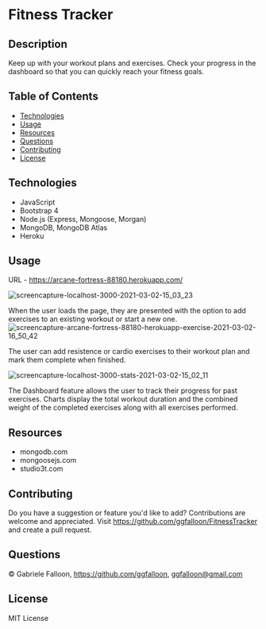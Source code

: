 # Fitness Tracker

## Description
Keep up with your workout plans and exercises. Check your progress in the dashboard so that you can quickly reach your fitness goals. 

## Table of Contents

* [Technologies](#technologies)
* [Usage](#usage)
* [Resources](#resources)
* [Questions](#questions)
* [Contributing](#contributing)
* [License](#license)

## Technologies
* JavaScript
* Bootstrap 4
* Node.js (Express, Mongoose, Morgan)
* MongoDB, MongoDB Atlas
* Heroku

## Usage

URL - https://arcane-fortress-88180.herokuapp.com/

![screencapture-localhost-3000-2021-03-02-15_03_23](https://user-images.githubusercontent.com/71281652/109755484-b61e5f80-7bab-11eb-89a5-b8019d422bd1.png)

When the user loads the page, they are presented with the option to add exercises to an existing workout or start a new one.
![screencapture-arcane-fortress-88180-herokuapp-exercise-2021-03-02-16_50_42](https://user-images.githubusercontent.com/71281652/109755628-f2ea5680-7bab-11eb-83fa-cee4a6b5f027.png)

The user can add resistence or cardio exercises to their workout plan and mark them complete when finished.

![screencapture-localhost-3000-stats-2021-03-02-15_02_11](https://user-images.githubusercontent.com/71281652/109755671-05fd2680-7bac-11eb-9450-669a1eb8026d.png)

The Dashboard feature allows the user to track their progress for past exercises. Charts display the total workout duration and the combined weight of the completed exercises along with all exercises performed.

## Resources

* mongodb.com
* mongoosejs.com
* studio3t.com

## Contributing

Do you have a suggestion or feature you'd like to add? 
Contributions are welcome and appreciated. Visit https://github.com/ggfalloon/FitnessTracker and create a pull request.

## Questions

&copy; Gabriele Falloon, https://github.com/ggfalloon, ggfalloon@gmail.com

## License

MIT License
